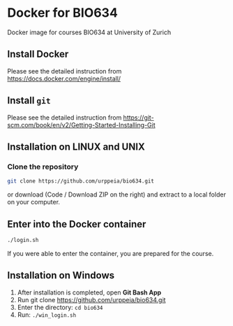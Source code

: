 # Docker for BIO634
Docker image for courses BIO634 at University of Zurich

## Install Docker
Please see the detailed instruction from https://docs.docker.com/engine/install/

## Install `git`
Please see the detailed instruction from https://git-scm.com/book/en/v2/Getting-Started-Installing-Git

## Installation on LINUX and UNIX

### Clone the repository

```bash
git clone https://github.com/urppeia/bio634.git
```

or download (Code / Download ZIP on the right) and extract to a local folder on your computer.

## Enter into the Docker container

```bash
./login.sh
```

If you were able to enter the container, you are prepared for the course.


## Installation on Windows

1. After installation is completed, open **Git Bash App**
2. Run git clone https://github.com/urppeia/bio634.git
3. Enter the directory: `cd bio634`
4. Run: `./win_login.sh`
